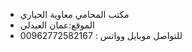 - مكتب المحامي معاوية الحياري
- الموقع:عمان العبدلي
- للتواصل موبايل وواتس : 00962772582167
  

<!---
advmomar/advmomar is a ✨ special ✨ repository because its `README.md` (this file) appears on your GitHub profile.
You can click the Preview link to take a look at your changes.
--->
